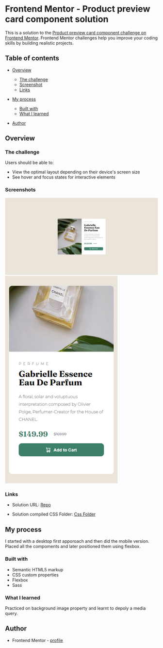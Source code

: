 # Frontend Mentor - Product preview card component solution

This is a solution to the [Product preview card component challenge on Frontend Mentor](https://www.frontendmentor.io/challenges/product-preview-card-component-GO7UmttRfa). Frontend Mentor challenges help you improve your coding skills by building realistic projects. 

## Table of contents

- [Overview](#overview)
  - [The challenge](#the-challenge)
  - [Screenshot](#screenshot)
  - [Links](#links)
- [My process](#my-process)
  - [Built with](#built-with)
  - [What I learned](#what-i-learned)

- [Author](#author)




## Overview

### The challenge

Users should be able to:

- View the optimal layout depending on their device's screen size
- See hover and focus states for interactive elements

### Screenshots

![Desktop-View](./design/Desktop-view.png)
![Mobile-View](./design/Mobile-view.png)


### Links

- Solution URL: [Repo](https://github.com/karthiksk9819/Frontend-Mentor/tree/main/Newbie%20Projects/Product%20preview%20card%20component)

- Solution compiled CSS Folder: [Css Folder](https://github.com/karthiksk9819/Frontend-Mentor/tree/main/css)

## My process

I started with a desktop first apporoach and then did the mobile version. Placed all the compoments and later positioned them using flexbox.


### Built with

- Semantic HTML5 markup
- CSS custom properties
- Flexbox
- Sass 


### What I learned

Practiced on background image property and learnt to depoly a media query.

## Author


- Frontend Mentor - [profile](https://www.frontendmentor.io/profile/karthiksk9819)


